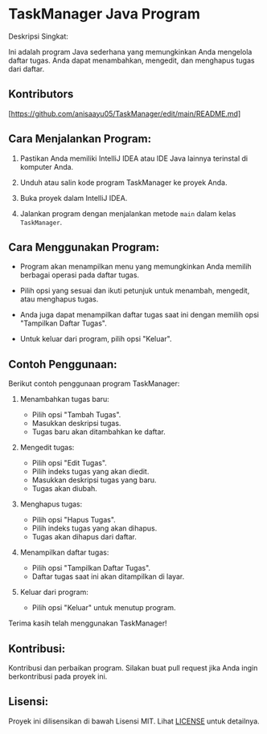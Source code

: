 # TaskManager Java Program

Deskripsi Singkat:

Ini adalah program Java sederhana yang memungkinkan Anda mengelola daftar tugas. Anda dapat menambahkan, mengedit, dan menghapus tugas dari daftar.

## Kontributors
[https://github.com/anisaayu05/TaskManager/edit/main/README.md]

## Cara Menjalankan Program:

1. Pastikan Anda memiliki IntelliJ IDEA atau IDE Java lainnya terinstal di komputer Anda.

2. Unduh atau salin kode program TaskManager ke proyek Anda.

3. Buka proyek dalam IntelliJ IDEA.

4. Jalankan program dengan menjalankan metode `main` dalam kelas `TaskManager`.

## Cara Menggunakan Program:

- Program akan menampilkan menu yang memungkinkan Anda memilih berbagai operasi pada daftar tugas.

- Pilih opsi yang sesuai dan ikuti petunjuk untuk menambah, mengedit, atau menghapus tugas.

- Anda juga dapat menampilkan daftar tugas saat ini dengan memilih opsi "Tampilkan Daftar Tugas".

- Untuk keluar dari program, pilih opsi "Keluar".

## Contoh Penggunaan:

Berikut contoh penggunaan program TaskManager:

1. Menambahkan tugas baru:
    - Pilih opsi "Tambah Tugas".
    - Masukkan deskripsi tugas.
    - Tugas baru akan ditambahkan ke daftar.

2. Mengedit tugas:
    - Pilih opsi "Edit Tugas".
    - Pilih indeks tugas yang akan diedit.
    - Masukkan deskripsi tugas yang baru.
    - Tugas akan diubah.

3. Menghapus tugas:
    - Pilih opsi "Hapus Tugas".
    - Pilih indeks tugas yang akan dihapus.
    - Tugas akan dihapus dari daftar.

4. Menampilkan daftar tugas:
    - Pilih opsi "Tampilkan Daftar Tugas".
    - Daftar tugas saat ini akan ditampilkan di layar.

5. Keluar dari program:
    - Pilih opsi "Keluar" untuk menutup program.

Terima kasih telah menggunakan TaskManager!

## Kontribusi:

Kontribusi dan perbaikan program. Silakan buat pull request jika Anda ingin berkontribusi pada proyek ini.

## Lisensi:

Proyek ini dilisensikan di bawah Lisensi MIT. Lihat [LICENSE](LICENSE) untuk detailnya.
